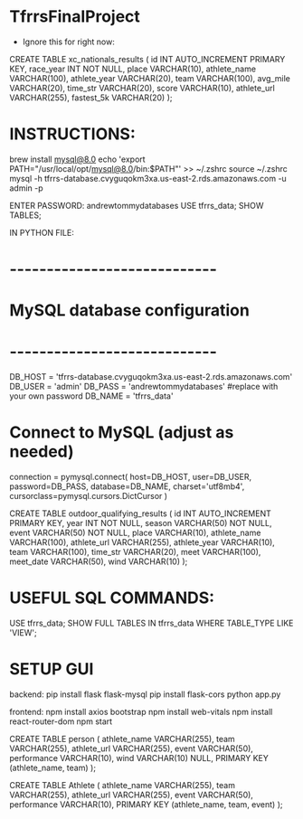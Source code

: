 # TfrrsFinalProject
- Ignore this for right now:

CREATE TABLE xc_nationals_results (
    id INT AUTO_INCREMENT PRIMARY KEY,
    race_year INT NOT NULL,
    place VARCHAR(10),
    athlete_name VARCHAR(100),
    athlete_year VARCHAR(20),
    team VARCHAR(100),
    avg_mile VARCHAR(20),
    time_str VARCHAR(20),
    score VARCHAR(10),
    athlete_url VARCHAR(255),
    fastest_5k VARCHAR(20)
);


# INSTRUCTIONS:
brew install mysql@8.0
echo 'export PATH="/usr/local/opt/mysql@8.0/bin:$PATH"' >> ~/.zshrc
source ~/.zshrc
mysql -h tfrrs-database.cvyguqokm3xa.us-east-2.rds.amazonaws.com -u admin -p

ENTER PASSWORD: andrewtommydatabases
USE tfrrs_data;
SHOW TABLES;

IN PYTHON FILE: 
# ----------------------------
# MySQL database configuration
# ----------------------------
DB_HOST = 'tfrrs-database.cvyguqokm3xa.us-east-2.rds.amazonaws.com'
DB_USER = 'admin'
DB_PASS = 'andrewtommydatabases' #replace with your own password
DB_NAME = 'tfrrs_data'

# Connect to MySQL (adjust as needed)
connection = pymysql.connect(
    host=DB_HOST,
    user=DB_USER,
    password=DB_PASS,
    database=DB_NAME,
    charset='utf8mb4',
    cursorclass=pymysql.cursors.DictCursor
)

CREATE TABLE outdoor_qualifying_results (
    id INT AUTO_INCREMENT PRIMARY KEY,
    year INT NOT NULL,
    season VARCHAR(50) NOT NULL,
    event VARCHAR(50) NOT NULL,
    place VARCHAR(10),
    athlete_name VARCHAR(100),
    athlete_url VARCHAR(255),
    athlete_year VARCHAR(10),
    team VARCHAR(100),
    time_str VARCHAR(20),
    meet VARCHAR(100),
    meet_date VARCHAR(50),
    wind VARCHAR(10)
);


# USEFUL SQL COMMANDS:
USE tfrrs_data;
SHOW FULL TABLES IN tfrrs_data WHERE TABLE_TYPE LIKE 'VIEW';

# SETUP GUI
backend: pip install flask flask-mysql
pip install flask-cors
python app.py

frontend: npm install axios bootstrap
npm install web-vitals
npm install react-router-dom
npm start


CREATE TABLE person (
    athlete_name VARCHAR(255),
    team VARCHAR(255),
    athlete_url VARCHAR(255),
    event VARCHAR(50),
    performance VARCHAR(10),
    wind VARCHAR(10) NULL,
    PRIMARY KEY (athlete_name, team)
);

CREATE TABLE Athlete (
    athlete_name VARCHAR(255),
    team VARCHAR(255),
    athlete_url VARCHAR(255),
    event VARCHAR(50),
    performance VARCHAR(10),
    PRIMARY KEY (athlete_name, team, event)
);




